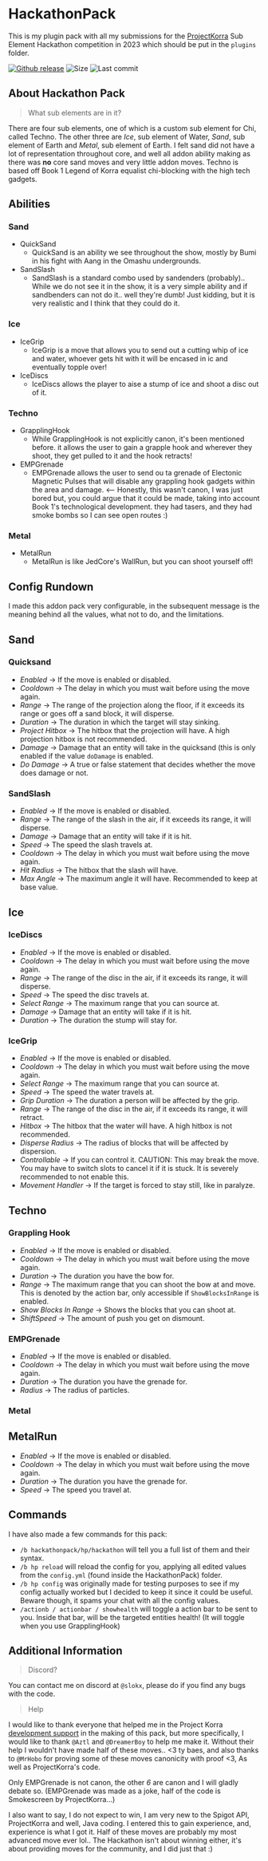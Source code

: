 # HackathonPack
This is my plugin pack with all my submissions for the [ProjectKorra](https://github.com/ProjectKorra/ProjectKorra) Sub Element Hackathon competition in 2023 which should be put in the `plugins` folder. 

[![Github release](https://img.shields.io/github/v/release/slokxo/HackathonPack)](https://github.com/slokxo/HackathonPack/releases)
![Size](https://img.shields.io/github/repo-size/slokxo/HackathonPack.svg)
![Last commit](https://img.shields.io/github/last-commit/slokxo/HackathonPack.svg)

## About Hackathon Pack
> What sub elements are in it?

There are four sub elements, one of which is a custom sub element for Chi, called Techno. The other three are *Ice*, sub element of Water, *Sand*, sub element of Earth and *Metal*, sub element of Earth. I felt sand did not have a lot of representation throughout core, and well all addon ability making as there was __no__ core sand moves and very little addon moves. Techno is based off Book 1 Legend of Korra equalist chi-blocking with the high tech gadgets. 

## Abilities
### Sand
* QuickSand
  * QuickSand is an ability we see throughout the show, mostly by Bumi in his fight with Aang in the Omashu undergrounds.
* SandSlash
  * SandSlash is a standard combo used by sandenders (probably).. While we do not see it in the show, it is a very simple ability and if sandbenders can not do it.. well they're dumb! Just kidding, but it is very realistic and I think that they could do it.
### Ice
* IceGrip
  * IceGrip is a move that allows you to send out a cutting whip of ice and water, whoever gets hit with it will be encased in ic and eventually topple over! 
* IceDiscs
  * IceDiscs allows the player to aise a stump of ice and shoot a disc out of it. 
### Techno
* GrapplingHook
  * While GrapplingHook is not explicitly canon, it's been mentioned before. it allows the user to gain a grapple hook and wherever they shoot, they get pulled to it and the hook retracts! 
* EMPGrenade
  * EMPGrenade allows the user to send ou ta grenade of Electonic Magnetic Pulses that will disable any grappling hook gadgets within the area and damage. <-- Honestly, this wasn't canon, I was just bored but, you could argue that it could be made, taking into account Book 1's technological development. they had tasers, and they had smoke bombs so I can see open routes :)
### Metal
* MetalRun
  * MetalRun is like JedCore's WallRun, but you can shoot yourself off!

## Config Rundown
 I made this addon pack very configurable, in the subsequent message is the meaning behind all the values, what not to do, and the limitations.

## Sand
### Quicksand
* *Enabled* -> If the move is enabled or disabled.
* *Cooldown*  -> The delay in which you must wait before using the move again.
* *Range*  -> The range of the projection along the floor, if it exceeds its range or goes off a sand block, it will disperse.
* *Duration*  -> The duration in which the target will stay sinking.
* *Project Hitbox*  -> The hitbox that the projection will have. A high projection hitbox is not recommended.
* *Damage*  -> Damage that an entity will take in the quicksand (this is only enabled if the value `doDamage` is enabled.
* *Do Damage*  -> A true or false statement that decides whether the move does damage or not.

### SandSlash
* *Enabled* -> If the move is enabled or disabled.
* *Range* -> The range of the slash in the air, if it exceeds its range, it will disperse.
* *Damage* -> Damage that an entity will take if it is hit.
* *Speed* -> The speed the slash travels at.
* *Cooldown* -> The delay in which you must wait before using the move again.
* *Hit Radius* -> The hitbox that the slash will have.
* *Max Angle* -> The maximum angle it will have. Recommended to keep at base value.

## Ice
### IceDiscs
* *Enabled* -> If the move is enabled or disabled.
* *Cooldown* -> The delay in which you must wait before using the move again.
* *Range* -> The range of the disc in the air, if it exceeds its range, it will disperse.
* *Speed* -> The speed the disc travels at.
* *Select Range* -> The maximum range that you can source at.
* *Damage* -> Damage that an entity will take if it is hit.
* *Duration* -> The duration the stump will stay for.

### IceGrip
* *Enabled* -> If the move is enabled or disabled.
* *Cooldown* -> The delay in which you must wait before using the move again.
* *Select Range* -> The maximum range that you can source at.
* *Speed* -> The speed the water travels at.
* *Grip Duration* -> The duration a person will be affected by the grip.
* *Range* -> The range of the disc in the air, if it exceeds its range, it will retract.
* *Hitbox* -> The hitbox that the water will have. A high hitbox is not recommended.
* *Disperse Radius* -> The radius of blocks that will be affected by dispersion.
* *Controllable* -> If you can control it. CAUTION: This may break the move. You may have to switch slots to cancel it if it is stuck. It is severely recommended to not enable this.
* *Movement Handler* -> If the target is forced to stay still, like in paralyze.

## Techno
### Grappling Hook
* *Enabled* -> If the move is enabled or disabled.
* *Cooldown* -> The delay in which you must wait before using the move again.
* *Duration* -> The duration you have the bow for.
* *Range* -> The maximum range that you can shoot the bow at and move. This is denoted by the action bar, only accessible if `ShowBlocksInRange` is enabled.
* *Show Blocks In Range* -> Shows the blocks that you can shoot at.
* *ShiftSpeed* -> The amount of push you get on dismount.

### EMPGrenade
* *Enabled* -> If the move is enabled or disabled.
* *Cooldown* -> The delay in which you must wait before using the move again.
* *Duration* ->  The duration you have the grenade for.
* *Radius* -> The radius of particles.

### Metal
## MetalRun
* *Enabled* -> If the move is enabled or disabled.
* *Cooldown* -> The delay in which you must wait before using the move again.
* *Duration* ->  The duration you have the grenade for.
* *Speed* -> The speed you travel at.

## Commands
I have also made a few commands for this pack:
- `/b hackathonpack/hp/hackathon` will tell you a full list of them and their syntax.
- `/b hp reload` will reload the config for you, applying all edited values from the `config.yml` (found inside the HackathonPack) folder.
- `/b hp config` was originally made for testing purposes to see if my config actually worked but I decided to keep it since it could be useful. Beware though, it spams your chat with all the config values.
- `/actionb / actionbar / showhealth` will toggle a action bar to be sent to you. Inside that bar, will be the targeted entities health! (It will toggle when you use GrapplingHook)

## Additional Information
> Discord?

You can contact me on discord at `@slokx`, please do if you find any bugs with the code.
> Help

I would like to thank everyone that helped me in the Project Korra [development support](https://discord.com/channels/292809844803502080/612873490709741577) in the making of this pack, but more specifically, I would like to thank `@Aztl` and `@DreamerBoy` to help me make it. Without their help I wouldn't have made half of these moves.. <3 ty baes, and also thanks to `@MrHobo` for proving some of these moves canonicity with proof <3, As well as ProjectKorra's code.

Only EMPGrenade is not canon, the other *6* are canon and I will gladly debate so. (EMPGrenade was made as a joke, half of the code is Smokescreen by ProjectKorra...)

I also want to say, I do not expect to win, I am very new to the Spigot API, ProjectKorra and well, Java coding. I entered this to gain experience, and, experience is what I got it. Half of these moves are probably my most advanced move ever lol.. The Hackathon isn't about winning either, it's about providing moves for the community, and I did just that :)
